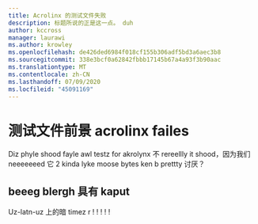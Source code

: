 ```yaml
---
title: Acrolinx 的测试文件失败
description: 标题所说的正是这一点。 duh
author: kccross
manager: laurawi
ms.author: krowley
ms.openlocfilehash: de426ded6984f018cf155b306adf5bd3a6aec3b8
ms.sourcegitcommit: 338e3bcf0a62842fbbb17145b67a4a93f3b90aac
ms.translationtype: MT
ms.contentlocale: zh-CN
ms.lasthandoff: 07/09/2020
ms.locfileid: "45091169"
---
```

# <a name="test-file-fore-acrolinx-failes"></a>测试文件前景 acrolinx failes

Diz phyle shood fayle awl testz for akrolynx 不 rereellly it shood，因为我们 neeeeeeed 它 2 kinda lyke moose bytes ken b prettty 讨厌？

## <a name="the-beeeg-blergh-has-kaput"></a>beeeg blergh 具有 kaput
Uz-latn-uz 上的暗 timez r ! ! ! ! !
